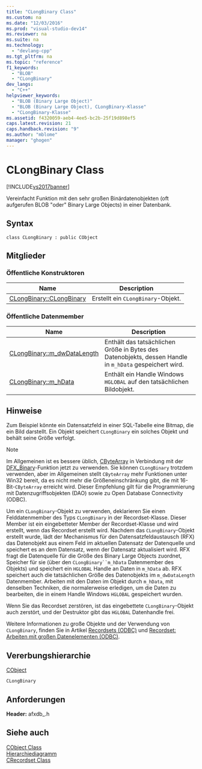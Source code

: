 ```yaml
---
title: "CLongBinary Class"
ms.custom: na
ms.date: "12/03/2016"
ms.prod: "visual-studio-dev14"
ms.reviewer: na
ms.suite: na
ms.technology: 
  - "devlang-cpp"
ms.tgt_pltfrm: na
ms.topic: "reference"
f1_keywords: 
  - "BLOB"
  - "CLongBinary"
dev_langs: 
  - "C++"
helpviewer_keywords: 
  - "BLOB (Binary Large Object)"
  - "BLOB (Binary Large Object), CLongBinary-Klasse"
  - "CLongBinary-Klasse"
ms.assetid: f4320059-aeb4-4ee5-bc2b-25f19d898ef5
caps.latest.revision: 21
caps.handback.revision: "9"
ms.author: "mblome"
manager: "ghogen"
---
```

# CLongBinary Class
[!INCLUDE[vs2017banner](../../assembler/inline/includes/vs2017banner.md)]

Vereinfacht Funktion mit den sehr großen Binärdatenobjekten \(oft aufgerufen BLOB "oder" Binary Large Objects\) in einer Datenbank.  
  
## Syntax  
  
```  
class CLongBinary : public CObject  
```  
  
## Mitglieder  
  
### Öffentliche Konstruktoren  
  
|Name|Description|  
|----------|-----------------|  
|[CLongBinary::CLongBinary](../Topic/CLongBinary::CLongBinary.md)|Erstellt ein `CLongBinary`\-Objekt.|  
  
### Öffentliche Datenmember  
  
|Name|Description|  
|----------|-----------------|  
|[CLongBinary::m\_dwDataLength](../Topic/CLongBinary::m_dwDataLength.md)|Enthält das tatsächlichen Größe in Bytes des Datenobjekts, dessen Handle in `m_hData` gespeichert wird.|  
|[CLongBinary::m\_hData](../Topic/CLongBinary::m_hData.md)|Enthält ein Handle Windows `HGLOBAL` auf den tatsächlichen Bildobjekt.|  
  
## Hinweise  
 Zum Beispiel könnte ein Datensatzfeld in einer SQL\-Tabelle eine Bitmap, die ein Bild darstellt.  Ein Objekt speichert `CLongBinary` ein solches Objekt und behält seine Größe verfolgt.  
  
> [!NOTE]
>  Im Allgemeinen ist es bessere üblich, [CByteArray](../../mfc/reference/cbytearray-class.md) in Verbindung mit der [DFX\_Binary](../Topic/DFX_Binary.md)\-Funktion jetzt zu verwenden.  Sie können `CLongBinary` trotzdem verwenden, aber im Allgemeinen stellt `CByteArray` mehr Funktionen unter Win32 bereit, da es nicht mehr die Größeneinschränkung gibt, die mit 16\-Bit\-`CByteArray` erreicht wird.  Dieser Empfehlung gilt für die Programmierung mit Datenzugriffsobjekten \(DAO\) sowie zu Open Database Connectivity \(ODBC\).  
  
 Um ein `CLongBinary`\-Objekt zu verwenden, deklarieren Sie einen Felddatenmember des Typs `CLongBinary` in der Recordset\-Klasse.  Dieser Member ist ein eingebetteter Member der Recordset\-Klasse und wird erstellt, wenn das Recordset erstellt wird.  Nachdem das `CLongBinary`\-Objekt erstellt wurde, lädt der Mechanismus für den Datensatzfeldaustausch \(RFX\) das Datenobjekt aus einem Feld im aktuellen Datensatz der Datenquelle und speichert es an dem Datensatz, wenn der Datensatz aktualisiert wird.  RFX fragt die Datenquelle für die Größe des Binary Large Objects zuordnet, Speicher für sie \(über den `CLongBinary``m_hData` Datenmember des Objekts\) und speichert ein `HGLOBAL` Handle an Daten in `m_hData` ab.  RFX speichert auch die tatsächlichen Größe des Datenobjekts im `m_dwDataLength` Datenmember.  Arbeiten mit den Daten im Objekt durch `m_hData`, mit denselben Techniken, die normalerweise erledigen, um die Daten zu bearbeiten, die in einem Handle Windows `HGLOBAL` gespeichert wurden.  
  
 Wenn Sie das Recordset zerstören, ist das eingebettete `CLongBinary`\-Objekt auch zerstört, und der Destruktor gibt das `HGLOBAL` Datenhandle frei.  
  
 Weitere Informationen zu große Objekte und der Verwendung von `CLongBinary`, finden Sie in Artikel [Recordsets \(ODBC\)](../../data/odbc/recordset-odbc.md) und [Recordset: Arbeiten mit großen Datenelementen \(ODBC\)](../../data/odbc/recordset-working-with-large-data-items-odbc.md).  
  
## Vererbungshierarchie  
 [CObject](../../mfc/reference/cobject-class.md)  
  
 `CLongBinary`  
  
## Anforderungen  
 **Header:**  afxdb\_.h  
  
## Siehe auch  
 [CObject Class](../../mfc/reference/cobject-class.md)   
 [Hierarchiediagramm](../../mfc/hierarchy-chart.md)   
 [CRecordset Class](../../mfc/reference/crecordset-class.md)